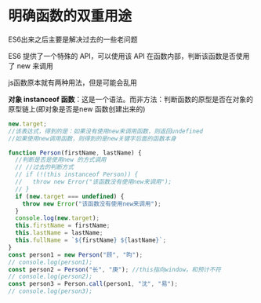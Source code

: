 # 明确函数的双重用途

ES6出来之后主要是解决过去的一些老问题

ES6 提供了一个特殊的 API，可以使用该 API 在函数内部，判断该函数是否使用了 new 来调用

js函数原本就有两种用法，但是可能会乱用

**对象 instanceof 函数**：这是一个语法。而非方法：判断函数的原型是否在对象的原型链上(即对象是否是new 函数创建出来的)

```js
new.target;
//该表达式，得到的是：如果没有使用new来调用函数，则返回undefined
//如果使用new调用函数，则得到的是new关键字后面的函数本身
```

```js
function Person(firstName, lastName) {
  //判断是否是使用new 的方式调用
  // //过去的判断方式
  // if (!(this instanceof Person)) {
  //   throw new Error("该函数没有使用new来调用");
  // }
  if (new.target === undefined) {
    throw new Error("该函数没有使用new来调用");
  }
  console.log(new.target);
  this.firstName = firstName;
  this.lastName = lastName;
  this.fullName = `${firstName} ${lastName}`;
}
const person1 = new Person("顾", "昀");
// console.log(person1);
const person2 = Person("长", "庚"); //this指向window。和预计不符
// console.log(person2);
const person3 = Person.call(person1, "沈", "易");
// console.log(person3);
```
